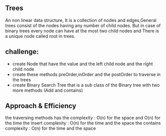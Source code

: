 ## Trees
An non linear data structure, It is a collection of nodes and edges,General trees consist of the nodes
having any number of child nodes. But in case of binary trees every node can have at the most two child
nodes and There is a unique node called root in trees.

## challenge:
- create Node that have the value and the left child node and the right child node
- create these methods preOrder,inOrder and the postOrder to traverse in the trees
- create Binary Search Tree that is a sub class of the Binary tree with two more methods (Add and contains)

## Approach & Efficiency
the traversing methods has the complexity : O(n) for the space and O(n) for the time
the insert complexity : O(n) for the time and the space
the contains complexity : O(n) for the time and the space
